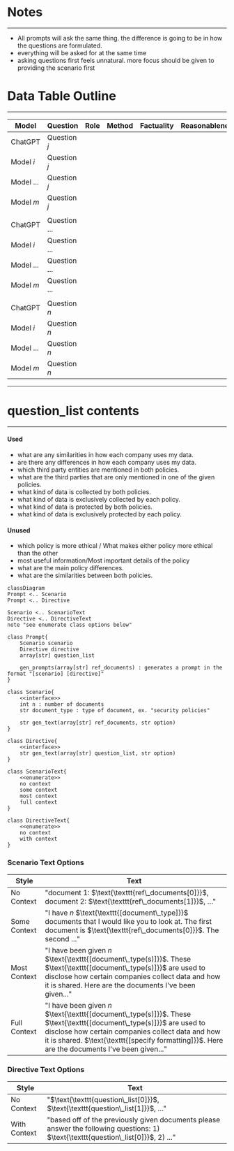 # Notes
---
* All prompts will ask the same thing. the difference is going to be in how the questions are formulated.
* everything will be asked for at the same time
* asking questions first feels unnatural. more focus should be given to providing the scenario first

# Data Table Outline
---
| Model | Question | Role | Method | Factuality | Reasonableness |
| ----- | -------- | ---- |---------- | ------------- | ---------------------- |
| ChatGPT | Question $j$ | | | | |
| Model $i$ | Question $j$ | | | |
| Model ... | Question $j$ | | | |
| Model $m$ | Question $j$ | | | | 
|||||| 
| ChatGPT | Question ... | | | |
| Model $i$ | Question ... | | | |  
| Model ... | Question ... | | | |  
| Model $m$ | Question ... | | | |  
|||||| 
| ChatGPT | Question $n$ | | | | | 
| Model $i$ | Question $n$ | | | |  
| Model ... | Question $n$ | | | |  
| Model $m$ | Question $n$ | | | |  

---
# question_list contents
---
#### Used
* what are any similarities in how each company uses my data.
* are there any differences in how each company uses my data.
* which third party entities are mentioned in both policies.
* what are the third parties that are only mentioned in one of the given policies.
* what kind of data is collected by both policies.
* what kind of data is exclusively collected by each policy.
* what kind of data is protected by both policies.
* what kind of data is exclusively protected by each policy.

#### Unused
* which policy is more ethical / What makes either policy more ethical than the other
* most useful information/Most important details of the policy
* what are the main policy differences.
* what are the similarities between both policies.


```mermaid
classDiagram
Prompt <.. Scenario
Prompt <.. Directive

Scenario <.. ScenarioText
Directive <.. DirectiveText
note "see enumerate class options below"

class Prompt{
	Scenario scenario
	Directive directive
	array[str] question_list

	gen_prompts(array[str] ref_documents) : generates a prompt in the format "[scenario] [directive]"
}

class Scenario{
	<<interface>>
	int n : number of documents
	str document_type : type of document, ex. "security policies"

	str gen_text(array[str] ref_documents, str option)
}

class Directive{
	<<interface>>
	str gen_text(array[str] question_list, str option)
}

class ScenarioText{
	<<enumerate>>
	no context
	some context
	most context
	full context
}

class DirectiveText{
	<<enumerate>>
	no context
	with context
}
```

### Scenario Text Options
| Style | Text |
| - | - |
| No Context | "document 1: $\text{\texttt{ref\_documents[0]}}$, document 2: $\text{\texttt{ref\_documents[1]}}$, $\ldots$"
| Some Context | "I have $n$ $\text{\texttt{[document\_type]}}$ documents that I would like you to look at. The first document is $\text{\texttt{ref\_documents[0]}}$. The second ..." |
| Most Context | "I have been given $n$ $\text{\texttt{[document\_type(s)]}}$. These $\text{\texttt{[document\_type(s)]}}$ are used to disclose how certain companies collect data and how it is shared. Here are the documents I've been given..." |
| Full Context | "I have been given $n$ $\text{\texttt{[document\_type(s)]}}$. These $\text{\texttt{[document\_type(s)]}}$ are used to disclose how certain companies collect data and how it is shared. $\text{\texttt{[specify formatting]}}$. Here are the documents I've been given..." |

### Directive Text Options
| Style | Text |
| - | - | 
| No Context | "$\text{\texttt{question\_list[0]}}$, $\text{\texttt{question\_list[1]}}$, $\ldots$"  |
| With Context | "based off of the previously given documents please answer the following questions: 1) $\text{\texttt{question\_list[0]}}$,  2) ..." |

